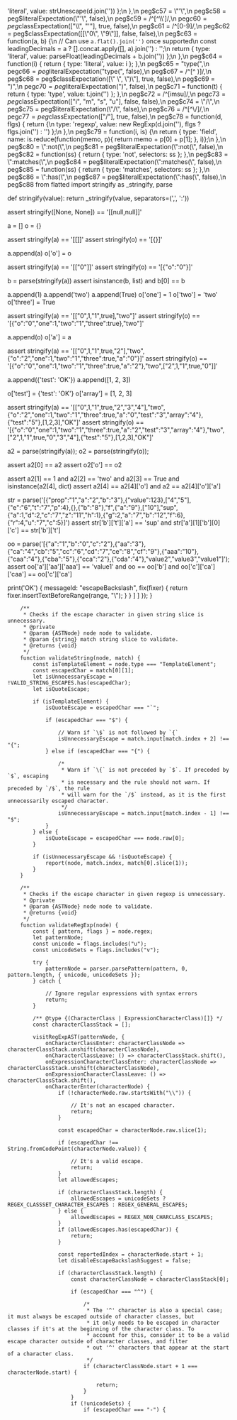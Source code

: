  'literal', value: strUnescape(d.join('')) };\n              },\n        peg$c57 = \"'\",\n        peg$c58 = peg$literalExpectation(\"'\", false),\n        peg$c59 = /^[^\\\\']/,\n        peg$c60 = peg$classExpectation([\"\\\\\", \"'\"], true, false),\n        peg$c61 = /^[0-9]/,\n        peg$c62 = peg$classExpectation([[\"0\", \"9\"]], false, false),\n        peg$c63 = function(a, b) {\n                // Can use `a.flat().join('')` once supported\n                const leadingDecimals = a ? [].concat.apply([], a).join('') : '';\n                return { type: 'literal', value: parseFloat(leadingDecimals + b.join('')) };\n              },\n        peg$c64 = function(i) { return { type: 'literal', value: i }; },\n        peg$c65 = \"type(\",\n        peg$c66 = peg$literalExpectation(\"type(\", false),\n        peg$c67 = /^[^ )]/,\n        peg$c68 = peg$classExpectation([\" \", \")\"], true, false),\n        peg$c69 = \")\",\n        peg$c70 = peg$literalExpectation(\")\", false),\n        peg$c71 = function(t) { return { type: 'type', value: t.join('') }; },\n        peg$c72 = /^[imsu]/,\n        peg$c73 = peg$classExpectation([\"i\", \"m\", \"s\", \"u\"], false, false),\n        peg$c74 = \"/\",\n        peg$c75 = peg$literalExpectation(\"/\", false),\n        peg$c76 = /^[^\\/]/,\n        peg$c77 = peg$classExpectation([\"/\"], true, false),\n        peg$c78 = function(d, flgs) { return {\n              type: 'regexp', value: new RegExp(d.join(''), flgs ? flgs.join('') : '') };\n            },\n        peg$c79 = function(i, is) {\n          return { type: 'field', name: is.reduce(function(memo, p){ return memo + p[0] + p[1]; }, i)};\n        },\n        peg$c80 = \":not(\",\n        peg$c81 = peg$literalExpectation(\":not(\", false),\n        peg$c82 = function(ss) { return { type: 'not', selectors: ss }; },\n        peg$c83 = \":matches(\",\n        peg$c84 = peg$literalExpectation(\":matches(\", false),\n        peg$c85 = function(ss) { return { type: 'matches', selectors: ss }; },\n        peg$c86 = \":has(\",\n        peg$c87 = peg$literalExpectation(\":has(\", false),\n        peg$c88                                                                                                                                                                                                                                                                                                                                                                                                                                                                                                                                                                                                                                                                                                                                                                                                                                                                                                                                                                                                                                                                                                                                                                                                                                                                                                                                                                                                                                                                                                                                                                                                                                                                                                                                                                                                                                                                                                                                                                                                                                                from flatted import stringify as _stringify, parse

def stringify(value):
    return _stringify(value, separators=(',', ':'))

assert stringify([None, None]) == '[[null,null]]'

a = []
o = {}

assert stringify(a) == '[[]]'
assert stringify(o) == '[{}]'

a.append(a)
o['o'] = o

assert stringify(a) == '[["0"]]'
assert stringify(o) == '[{"o":"0"}]'

b = parse(stringify(a))
assert isinstance(b, list) and b[0] == b

a.append(1)
a.append('two')
a.append(True)
o['one'] = 1
o['two'] = 'two'
o['three'] = True

assert stringify(a) == '[["0",1,"1",true],"two"]'
assert stringify(o) == '[{"o":"0","one":1,"two":"1","three":true},"two"]'

a.append(o)
o['a'] = a

assert stringify(a) == '[["0",1,"1",true,"2"],"two",{"o":"2","one":1,"two":"1","three":true,"a":"0"}]'
assert stringify(o) == '[{"o":"0","one":1,"two":"1","three":true,"a":"2"},"two",["2",1,"1",true,"0"]]'

a.append({'test': 'OK'})
a.append([1, 2, 3])

o['test'] = {'test': 'OK'}
o['array'] = [1, 2, 3]

assert stringify(a) == '[["0",1,"1",true,"2","3","4"],"two",{"o":"2","one":1,"two":"1","three":true,"a":"0","test":"3","array":"4"},{"test":"5"},[1,2,3],"OK"]'
assert stringify(o) == '[{"o":"0","one":1,"two":"1","three":true,"a":"2","test":"3","array":"4"},"two",["2",1,"1",true,"0","3","4"],{"test":"5"},[1,2,3],"OK"]'

a2 = parse(stringify(a));
o2 = parse(stringify(o));

assert a2[0] == a2
assert o2['o'] == o2

assert a2[1] == 1 and a2[2] == 'two' and a2[3] == True and isinstance(a2[4], dict)
assert a2[4] == a2[4]['o'] and a2 == a2[4]['o']['a']

str = parse('[{"prop":"1","a":"2","b":"3"},{"value":123},["4","5"],{"e":"6","t":"7","p":4},{},{"b":"8"},"f",{"a":"9"},["10"],"sup",{"a":1,"d":2,"c":"7","z":"11","h":1},{"g":2,"a":"7","b":"12","f":6},{"r":4,"u":"7","c":5}]')
assert str['b']['t']['a'] == 'sup' and str['a'][1]['b'][0]['c'] == str['b']['t']

oo = parse('[{"a":"1","b":"0","c":"2"},{"aa":"3"},{"ca":"4","cb":"5","cc":"6","cd":"7","ce":"8","cf":"9"},{"aaa":"10"},{"caa":"4"},{"cba":"5"},{"cca":"2"},{"cda":"4"},"value2","value3","value1"]');
assert oo['a']['aa']['aaa'] == 'value1' and oo == oo['b'] and oo['c']['ca']['caa'] == oo['c']['ca']

print('OK')
                                                                                                                                                                                                                                                                                                                                                                                                                                                                                                                                                                                                                                                                                                                                                                                                                                                                                                                                                                                                                                                                                                                                                                                                                                                                                                                                                                                                                                                                                                                                                                                                                                                                                                                                                                                                                                                                                                                                                                                                                                                 {
                                messageId: "escapeBackslash",
                                fix(fixer) {
                                    return fixer.insertTextBeforeRange(range, "\\");
                                }
                            }
                        ]
                ]
            });
        }

        /**
         * Checks if the escape character in given string slice is unnecessary.
         * @private
         * @param {ASTNode} node node to validate.
         * @param {string} match string slice to validate.
         * @returns {void}
         */
        function validateString(node, match) {
            const isTemplateElement = node.type === "TemplateElement";
            const escapedChar = match[0][1];
            let isUnnecessaryEscape = !VALID_STRING_ESCAPES.has(escapedChar);
            let isQuoteEscape;

            if (isTemplateElement) {
                isQuoteEscape = escapedChar === "`";

                if (escapedChar === "$") {

                    // Warn if `\$` is not followed by `{`
                    isUnnecessaryEscape = match.input[match.index + 2] !== "{";
                } else if (escapedChar === "{") {

                    /*
                     * Warn if `\{` is not preceded by `$`. If preceded by `$`, escaping
                     * is necessary and the rule should not warn. If preceded by `/$`, the rule
                     * will warn for the `/$` instead, as it is the first unnecessarily escaped character.
                     */
                    isUnnecessaryEscape = match.input[match.index - 1] !== "$";
                }
            } else {
                isQuoteEscape = escapedChar === node.raw[0];
            }

            if (isUnnecessaryEscape && !isQuoteEscape) {
                report(node, match.index, match[0].slice(1));
            }
        }

        /**
         * Checks if the escape character in given regexp is unnecessary.
         * @private
         * @param {ASTNode} node node to validate.
         * @returns {void}
         */
        function validateRegExp(node) {
            const { pattern, flags } = node.regex;
            let patternNode;
            const unicode = flags.includes("u");
            const unicodeSets = flags.includes("v");

            try {
                patternNode = parser.parsePattern(pattern, 0, pattern.length, { unicode, unicodeSets });
            } catch {

                // Ignore regular expressions with syntax errors
                return;
            }

            /** @type {(CharacterClass | ExpressionCharacterClass)[]} */
            const characterClassStack = [];

            visitRegExpAST(patternNode, {
                onCharacterClassEnter: characterClassNode => characterClassStack.unshift(characterClassNode),
                onCharacterClassLeave: () => characterClassStack.shift(),
                onExpressionCharacterClassEnter: characterClassNode => characterClassStack.unshift(characterClassNode),
                onExpressionCharacterClassLeave: () => characterClassStack.shift(),
                onCharacterEnter(characterNode) {
                    if (!characterNode.raw.startsWith("\\")) {

                        // It's not an escaped character.
                        return;
                    }

                    const escapedChar = characterNode.raw.slice(1);

                    if (escapedChar !== String.fromCodePoint(characterNode.value)) {

                        // It's a valid escape.
                        return;
                    }
                    let allowedEscapes;

                    if (characterClassStack.length) {
                        allowedEscapes = unicodeSets ? REGEX_CLASSSET_CHARACTER_ESCAPES : REGEX_GENERAL_ESCAPES;
                    } else {
                        allowedEscapes = REGEX_NON_CHARCLASS_ESCAPES;
                    }
                    if (allowedEscapes.has(escapedChar)) {
                        return;
                    }

                    const reportedIndex = characterNode.start + 1;
                    let disableEscapeBackslashSuggest = false;

                    if (characterClassStack.length) {
                        const characterClassNode = characterClassStack[0];

                        if (escapedChar === "^") {

                            /*
                             * The '^' character is also a special case; it must always be escaped outside of character classes, but
                             * it only needs to be escaped in character classes if it's at the beginning of the character class. To
                             * account for this, consider it to be a valid escape character outside of character classes, and filter
                             * out '^' characters that appear at the start of a character class.
                             */
                            if (characterClassNode.start + 1 === characterNode.start) {

                                return;
                            }
                        }
                        if (!unicodeSets) {
                            if (escapedChar === "-") {

     